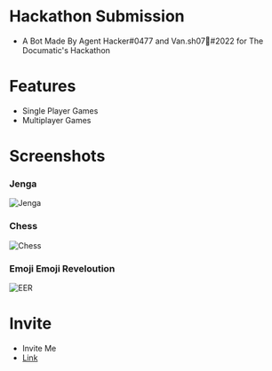 # Hackathon Submission
- A Bot Made By Agent Hacker#0477 and Van.sh07🥀#2022 for The Documatic's Hackathon
# Features 
- Single Player Games
- Multiplayer Games
# Screenshots
### Jenga
![Jenga](https://cdn.discordapp.com/attachments/915957351935270933/929976987701878874/unknown.png)
### Chess
![Chess](https://cdn.discordapp.com/attachments/915957351935270933/929977714620895292/unknown.png)
### Emoji Emoji Reveloution
![EER](https://cdn.discordapp.com/attachments/915957351935270933/929977953083867216/unknown.png)
# Invite
- Invite Me
- [Link](https://discord.com/api/oauth2/authorize?client_id=927459255328596018&permissions=8&scope=bot)
